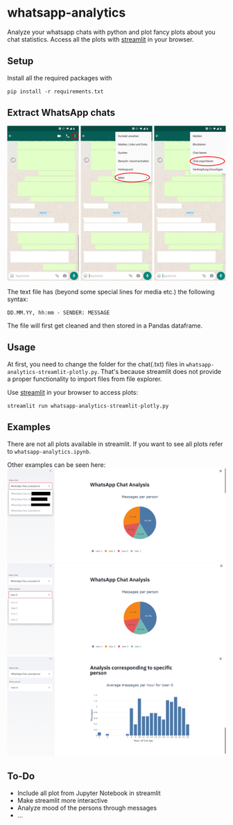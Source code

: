 # whatsapp-analytics
 Analyze your whatsapp chats with python and plot fancy plots about you chat statistics. Access all the plots with [streamlit](https://www.streamlit.io/) in your browser.

## Setup

Install all the required packages with
````
pip install -r requirements.txt
````
## Extract WhatsApp chats
![alt text](/documentation/extract_chat.png "Extract WhatsApp text")

The text file has (beyond some special lines for media etc.) the following syntax:
```
DD.MM.YY, hh:mm - SENDER: MESSAGE
```
The file will first get cleaned and then stored in a Pandas dataframe.

## Usage
At first, you need to change the folder for the chat(.txt) files in ````whatsapp-analytics-streamlit-plotly.py````. That's because streamlit does not provide a proper functionality to import files from file explorer.

Use [streamlit](https://www.streamlit.io/) in your browser to access plots:
```
streamlit run whatsapp-analytics-streamlit-plotly.py
```

## Examples
There are not all plots available in streamlit. If you want to see all plots refer to ```whatsapp-analytics.ipynb```.

Other examples can be seen here:
![Select_chat](/documentation/Select_chat.png "Extract WhatsApp text")
![Select_user](/documentation/Select_user.png "Extract WhatsApp text")
![User_specific](/documentation/User_specific.png "Extract WhatsApp text")

## To-Do
- Include all plot from Jupyter Notebook in streamlit
- Make streamlit more interactive
- Analyze mood of the persons through messages
- ...
